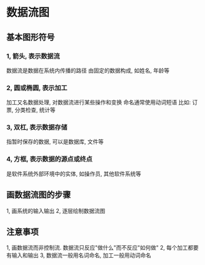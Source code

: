 # 数据流图
## 基本图形符号
### 1, 箭头, 表示数据流
数据流是数据在系统内传播的路径
由固定的数据构成, 如姓名, 年龄等

### 2, 圆或椭圆, 表示加工
加工又名数据处理, 对数据流进行某些操作和变换
命名通常使用动词短语
比如: 订票, 分类检查, 统计等

### 3, 双杠, 表示数据存储
指暂时保存的数据, 可以是数据库, 文件等

### 4, 方框, 表示数据的源点或终点
是软件系统外部环境中的实体, 如操作员, 其他软件系统等

## 画数据流图的步骤
1, 画系统的输入输出
2, 逐层绘制数据流图

## 注意事项
1, 画数据流而非控制流. 数据流只反应"做什么"而不反应"如何做"
2, 每个加工都要有输入和输出
3, 数据流一般用名词命名, 加工一般用动词命名



